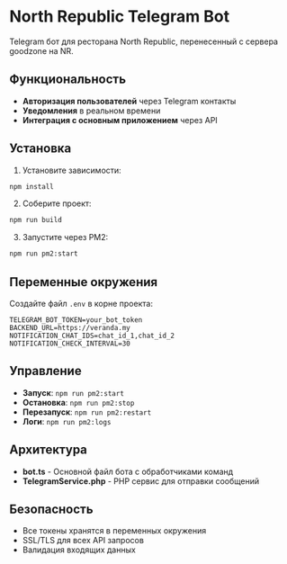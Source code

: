 # North Republic Telegram Bot

Telegram бот для ресторана North Republic, перенесенный с сервера goodzone на NR.

## Функциональность

- **Авторизация пользователей** через Telegram контакты
- **Уведомления** в реальном времени
- **Интеграция с основным приложением** через API

## Установка

1. Установите зависимости:
```bash
npm install
```

2. Соберите проект:
```bash
npm run build
```

3. Запустите через PM2:
```bash
npm run pm2:start
```

## Переменные окружения

Создайте файл `.env` в корне проекта:

```env
TELEGRAM_BOT_TOKEN=your_bot_token
BACKEND_URL=https://veranda.my
NOTIFICATION_CHAT_IDS=chat_id_1,chat_id_2
NOTIFICATION_CHECK_INTERVAL=30
```

## Управление

- **Запуск**: `npm run pm2:start`
- **Остановка**: `npm run pm2:stop`
- **Перезапуск**: `npm run pm2:restart`
- **Логи**: `npm run pm2:logs`

## Архитектура

- **bot.ts** - Основной файл бота с обработчиками команд
- **TelegramService.php** - PHP сервис для отправки сообщений

## Безопасность

- Все токены хранятся в переменных окружения
- SSL/TLS для всех API запросов
- Валидация входящих данных
